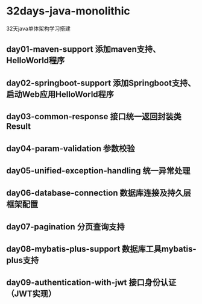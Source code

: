 # 32days-java-monolithic
32天java单体架构学习搭建

## day01-maven-support 添加maven支持、HelloWorld程序

## day02-springboot-support 添加Springboot支持、启动Web应用HelloWorld程序

## day03-common-response 接口统一返回封装类 Result

## day04-param-validation 参数校验

## day05-unified-exception-handling 统一异常处理

## day06-database-connection 数据库连接及持久层框架配置

## day07-pagination 分页查询支持

## day08-mybatis-plus-support 数据库工具mybatis-plus支持

## day09-authentication-with-jwt 接口身份认证（JWT实现）

